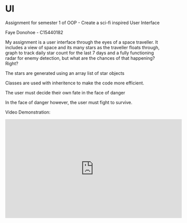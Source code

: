 # UI
Assignment for semester 1 of OOP - Create a sci-fi inspired User Interface

Faye Donohoe - C15440182



My assignment is a user interface through the eyes of a space traveller. 
It includes a view of space and its many stars as the traveller floats through, graph to track daily star count for the last 7 days and
a fully functioning radar for enemy detection, but what are the chances of that happening? Right?


The stars are generated using an array list of star objects

Classes are used with inheritence to make the code more efficient.

The user must decide their own fate in the face of danger

In the face of danger however, the user must fight to survive.

Video Demonstration:

<iframe width="560" height="315" src="https://www.youtube.com/embed/OnPMKtONbIE" frameborder="0" allowfullscreen></iframe>





